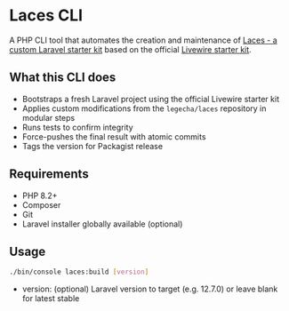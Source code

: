 # Laces CLI

A PHP CLI tool that automates the creation and maintenance of [Laces - a custom Laravel starter kit](https://github.com/legecha/laces) based on the official [Livewire starter kit](https://github.com/laravel/livewire-starter-kit).

## What this CLI does

- Bootstraps a fresh Laravel project using the official Livewire starter kit
- Applies custom modifications from the `legecha/laces` repository in modular steps
- Runs tests to confirm integrity
- Force-pushes the final result with atomic commits
- Tags the version for Packagist release

## Requirements

- PHP 8.2+
- Composer
- Git
- Laravel installer globally available (optional)

## Usage

```bash
./bin/console laces:build [version]
```

- version: (optional) Laravel version to target (e.g. 12.7.0) or leave blank for latest stable
